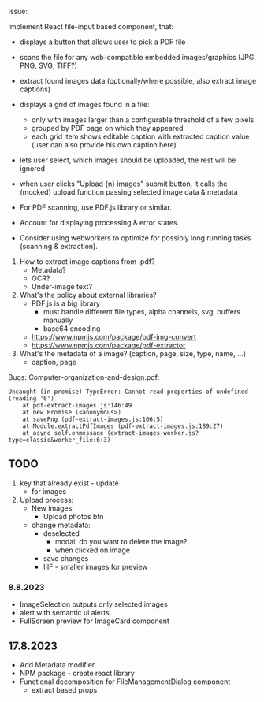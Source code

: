 Issue:

Implement React file-input based component, that:
- displays a button that allows user to pick a PDF file
- scans the file for any web-compatible embedded images/graphics (JPG, PNG, SVG, TIFF?)
- extract found images data (optionally/where possible, also extract image captions)
- displays a grid of images found in a file:
    - only with images larger than a configurable threshold of a few pixels
    - grouped by PDF page on which they appeared
    - each grid item shows editable caption with extracted caption value (user can also provide his own caption here)
- lets user select, which images should be uploaded, the rest will be ignored
- when user clicks "Upload {n} images" submit button, it calls the (mocked) upload function passing selected image data & metadata

- For PDF scanning, use PDF.js library or similar.
- Account for displaying processing & error states.
- Consider using webworkers to optimize for possibly long running tasks (scanning & extraction).

1. How to extract image captions from .pdf?
    - Metadata?
    - OCR?
    - Under-image text?
2. What's the policy about external libraries?
    - PDF.js is a big library
        - must handle different file types, alpha channels, svg, buffers manually
        - base64 encoding
    - https://www.npmjs.com/package/pdf-img-convert
    - https://www.npmjs.com/package/pdf-extractor
3. What's the metadata of a image? (caption, page, size, type, name, ...)
    - caption, page

Bugs:
Computer-organization-and-design.pdf:
```
Uncaught (in promise) TypeError: Cannot read properties of undefined (reading '0')
    at pdf-extract-images.js:146:49
    at new Promise (<anonymous>)
    at savePng (pdf-extract-images.js:106:5)
    at Module.extractPdfImages (pdf-extract-images.js:189:27)
    at async self.onmessage (extract-images-worker.js?type=classic&worker_file:6:3)
```


## TODO
1. key that already exist - update
    - for images
2. Upload process:
    - New images:
        - Upload photos btn
    - change metadata:
        - deselected
            - modal: do you want to delete the image?
            - when clicked on image
        - save changes
        - IIIF - smaller images for preview

### 8.8.2023
- ImageSelection outputs only selected images
- alert with semantic ui alerts
- FullScreen preview for ImageCard component


## 17.8.2023
- Add Metadata modifier.
- NPM package - create react library
- Functional decomposition for FileManagementDialog component
  - extract based props